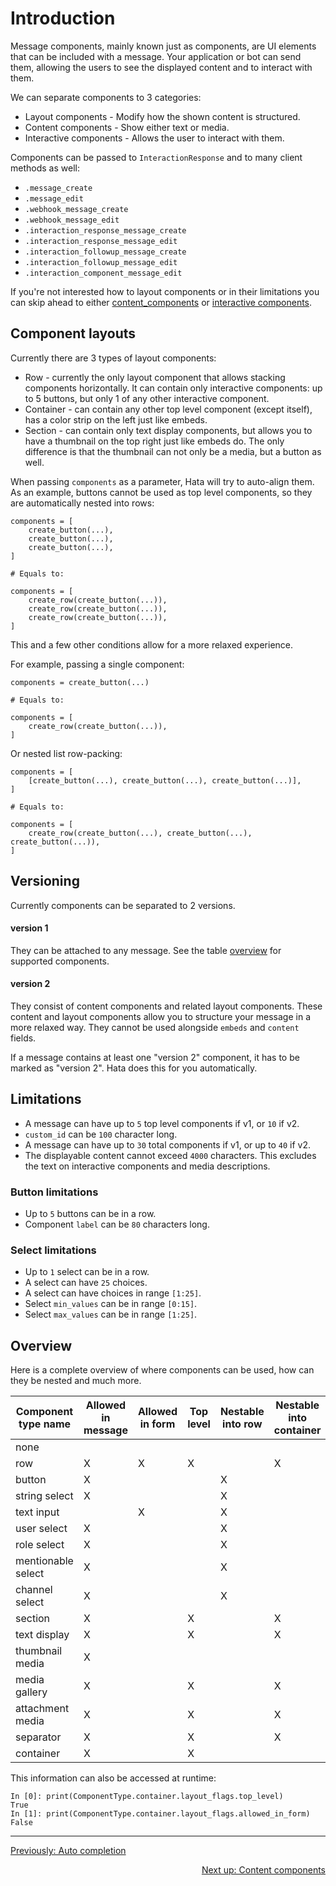 # Introduction

Message components, mainly known just as components, are UI elements that can be included with a message.
Your application or bot can send them, allowing the users to see the displayed content and to interact with them.

We can separate components to 3 categories:

- Layout components - Modify how the shown content is structured.
- Content components - Show either text or media.
- Interactive components - Allows the user to interact with them.

Components can be passed to `InteractionResponse` and to many client methods as well:

- `.message_create`
- `.message_edit`
- `.webhook_message_create`
- `.webhook_message_edit`
- `.interaction_response_message_create`
- `.interaction_response_message_edit`
- `.interaction_followup_message_create`
- `.interaction_followup_message_edit`
- `.interaction_component_message_edit`


If you're not interested how to layout components or in their limitations you can skip ahead to either
[content_components](content_components.md) or [interactive components](interactive_components.md).

## Component layouts

Currently there are 3 types of layout components:

- Row - currently the only layout component that allows stacking components horizontally.
    It can contain only interactive components: up to 5 buttons, but only 1 of any other interactive component.
- Container - can contain any other top level component (except itself),
    has a color strip on the left just like embeds.
- Section - can contain only text display components, but allows you to have a thumbnail on the top right
    just like embeds do. The only difference is that the thumbnail can not only be a media, but a button as well.


When passing `components` as a parameter, Hata will try to auto-align them.
As an example, buttons cannot be used as top level components, so they are automatically nested into rows:

```py3
components = [
    create_button(...),
    create_button(...),
    create_button(...),
]

# Equals to:

components = [
    create_row(create_button(...)),
    create_row(create_button(...)),
    create_row(create_button(...)),
]
```

This and a few other conditions allow for a more relaxed experience.

For example, passing a single component:

```py3
components = create_button(...)

# Equals to:

components = [
    create_row(create_button(...)),
]
```

Or nested list row-packing:

```py3
components = [
    [create_button(...), create_button(...), create_button(...)],
]

# Equals to:

components = [
    create_row(create_button(...), create_button(...), create_button(...)),
]
```

## Versioning

Currently components can be separated to 2 versions.

#### version 1

They can be attached to any message. See the table [overview](#overview) for supported components.

#### version 2

They consist of content components and related layout components.
These content and layout components allow you to structure your message in a more relaxed way.
They cannot be used alongside `embeds` and `content` fields.

If a message contains at least one "version 2" component, it has to be marked as "version 2".
Hata does this for you automatically.

## Limitations

- A message can have up to `5` top level components if v1, or `10` if v2.
- `custom_id` can be `100` character long.
- A message can have up to `30` total components if v1, or up to `40` if v2.
- The displayable content cannot exceed `4000` characters.
    This excludes the text on interactive components and media descriptions.

### Button limitations

- Up to `5` buttons can be in a row.
- Component `label` can be `80` characters long.

### Select limitations

- Up to `1` select can be in a row.
- A select can have `25` choices.
- A select can have choices in range `[1:25]`.
- Select `min_values` can be in range `[0:15]`.
- Select `max_values` can be in range `[1:25]`.


## Overview

Here is a complete overview of where components can be used, how can they be nested and much more.


| Component type name | Allowed in message | Allowed in form | Top level | Nestable into row | Nestable into container | Nestable into section | Section thumbnail | Version 1 | Version 2 |
|---------------------|--------------------|-----------------|-----------|-------------------|-------------------------|-----------------------|-------------------|-----------|-----------|
| none                |                    |                 |           |                   |                         |                       |                   |           |           |
| row                 | X                  | X               | X         |                   | X                       |                       |                   | X         |           |
| button              | X                  |                 |           | X                 |                         |                       | X                 | X         |           |
| string select       | X                  |                 |           | X                 |                         |                       |                   | X         |           |
| text input          |                    | X               |           | X                 |                         |                       |                   | X         |           |
| user select         | X                  |                 |           | X                 |                         |                       |                   | X         |           |
| role select         | X                  |                 |           | X                 |                         |                       |                   | X         |           |
| mentionable select  | X                  |                 |           | X                 |                         |                       |                   | X         |           |
| channel select      | X                  |                 |           | X                 |                         |                       |                   | X         |           |
| section             | X                  |                 | X         |                   | X                       |                       |                   |           | X         |
| text display        | X                  |                 | X         |                   | X                       | X                     |                   |           | X         |
| thumbnail media     | X                  |                 |           |                   |                         |                       | X                 |           | X         |
| media gallery       | X                  |                 | X         |                   | X                       |                       |                   |           | X         |
| attachment media    | X                  |                 | X         |                   | X                       |                       |                   |           | X         |
| separator           | X                  |                 | X         |                   | X                       |                       |                   |           | X         |
| container           | X                  |                 | X         |                   |                         |                       |                   |           | X         |


This information can also be accessed at runtime:

```py3
In [0]: print(ComponentType.container.layout_flags.top_level)
True
In [1]: print(ComponentType.container.layout_flags.allowed_in_form)
False
```

----

<p align="left">
    <a href="./auto_completion.md">Previously: Auto completion</a>
</p>

<p align="right">
    <a href="./content_components.md">Next up: Content components</a>
</p>
